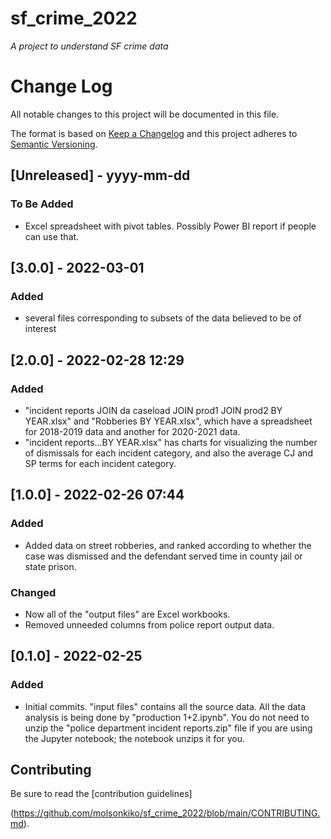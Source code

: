 sf_crime_2022
============

*A project to understand SF crime data*

# Change Log
All notable changes to this project will be documented in this file.
 
The format is based on [Keep a Changelog](http://keepachangelog.com/)
and this project adheres to [Semantic Versioning](http://semver.org/).
 
## [Unreleased] - yyyy-mm-dd
 
### To Be Added

- Excel spreadsheet with pivot tables. Possibly Power BI report if people can use that.

## [3.0.0] - 2022-03-01

### Added

- several files corresponding to subsets of the data believed to be of interest


## [2.0.0] - 2022-02-28 12:29

### Added

- "incident reports JOIN da caseload JOIN prod1 JOIN prod2 BY YEAR.xlsx" and "Robberies BY YEAR.xlsx", which have a spreadsheet for 2018-2019 data and another for 2020-2021 data.
- "incident reports...BY YEAR.xlsx" has charts for visualizing the number of dismissals for each incident category, and also the average CJ and SP terms for each incident category.

## [1.0.0] - 2022-02-26 07:44

### Added

- Added data on street robberies, and ranked according to whether the case was dismissed and the defendant served time in county jail or state prison.

### Changed

- Now all of the "output files" are Excel workbooks.
- Removed unneeded columns from police report output data.

## [0.1.0] - 2022-02-25
 
### Added

- Initial commits. "input files" contains all the source data. All the data analysis is being done by "production 1+2.ipynb". You do not need to unzip the "police department incident reports.zip" file if you are using the Jupyter notebook; the notebook unzips it for you.


Contributing
------------

Be sure to read the [contribution guidelines]

(https://github.com/molsonkiko/sf_crime_2022/blob/main/CONTRIBUTING.md).